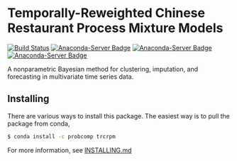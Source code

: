 # Temporally-Reweighted Chinese Restaurant Process Mixture Models

[![Build Status](https://travis-ci.org/probcomp/trcrpm.svg?branch=master)](https://travis-ci.org/probcomp/trcrpm)
[![Anaconda-Server Badge](https://anaconda.org/probcomp/trcrpm/badges/version.svg)](https://anaconda.org/probcomp/trcrpm)
[![Anaconda-Server Badge](https://anaconda.org/probcomp/trcrpm/badges/platforms.svg)](https://anaconda.org/probcomp/trcrpm)
[![Anaconda-Server Badge](https://anaconda.org/probcomp/trcrpm/badges/latest_release_date.svg)](https://anaconda.org/probcomp/trcrpm)


A nonparametric Bayesian method for clustering, imputation, and forecasting
in multivariate time series data.

## Installing

There are various ways to install this package. The easiest way is to pull
the package from conda,

```bash
$ conda install -c probcomp trcrpm
```

For more information, see [INSTALLING.md](./INSTALLING.md)
